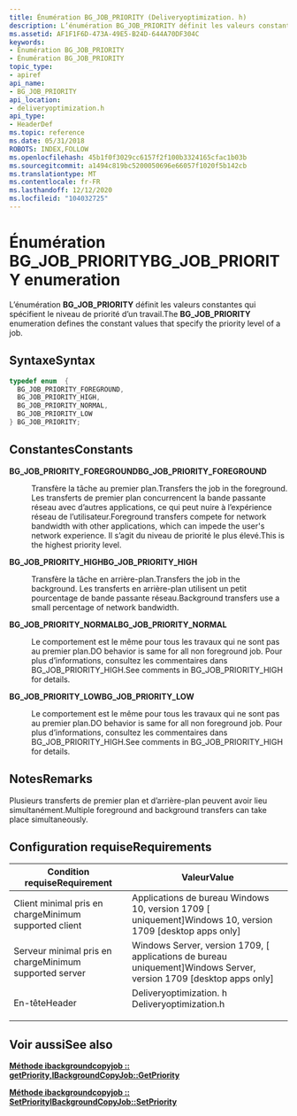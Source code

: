 ```yaml
---
title: Énumération BG_JOB_PRIORITY (Deliveryoptimization. h)
description: L’énumération BG_JOB_PRIORITY définit les valeurs constantes qui spécifient le niveau de priorité d’un travail.
ms.assetid: AF1F1F6D-473A-49E5-B24D-644A70DF304C
keywords:
- Énumération BG_JOB_PRIORITY
- Énumération BG_JOB_PRIORITY
topic_type:
- apiref
api_name:
- BG_JOB_PRIORITY
api_location:
- deliveryoptimization.h
api_type:
- HeaderDef
ms.topic: reference
ms.date: 05/31/2018
ROBOTS: INDEX,FOLLOW
ms.openlocfilehash: 45b1f0f3029cc6157f2f100b3324165cfac1b03b
ms.sourcegitcommit: a1494c819bc5200050696e66057f1020f5b142cb
ms.translationtype: MT
ms.contentlocale: fr-FR
ms.lasthandoff: 12/12/2020
ms.locfileid: "104032725"
---
```

# <a name="bg_job_priority-enumeration"></a><span data-ttu-id="dea79-105">Énumération BG_JOB_PRIORITY</span><span class="sxs-lookup"><span data-stu-id="dea79-105">BG_JOB_PRIORITY enumeration</span></span>

<span data-ttu-id="dea79-106">L’énumération **BG_JOB_PRIORITY** définit les valeurs constantes qui spécifient le niveau de priorité d’un travail.</span><span class="sxs-lookup"><span data-stu-id="dea79-106">The **BG_JOB_PRIORITY** enumeration defines the constant values that specify the priority level of a job.</span></span>

## <a name="syntax"></a><span data-ttu-id="dea79-107">Syntaxe</span><span class="sxs-lookup"><span data-stu-id="dea79-107">Syntax</span></span>


```C++
typedef enum  { 
  BG_JOB_PRIORITY_FOREGROUND,
  BG_JOB_PRIORITY_HIGH,
  BG_JOB_PRIORITY_NORMAL,
  BG_JOB_PRIORITY_LOW
} BG_JOB_PRIORITY;
```



## <a name="constants"></a><span data-ttu-id="dea79-108">Constantes</span><span class="sxs-lookup"><span data-stu-id="dea79-108">Constants</span></span>

<dl> <dt>

<span data-ttu-id="dea79-109"><span id="BG_JOB_PRIORITY_FOREGROUND"></span><span id="bg_job_priority_foreground"></span>**BG_JOB_PRIORITY_FOREGROUND**</span><span class="sxs-lookup"><span data-stu-id="dea79-109"><span id="BG_JOB_PRIORITY_FOREGROUND"></span><span id="bg_job_priority_foreground"></span>**BG_JOB_PRIORITY_FOREGROUND**</span></span>
</dt> <dd>

<span data-ttu-id="dea79-110">Transfère la tâche au premier plan.</span><span class="sxs-lookup"><span data-stu-id="dea79-110">Transfers the job in the foreground.</span></span> <span data-ttu-id="dea79-111">Les transferts de premier plan concurrencent la bande passante réseau avec d’autres applications, ce qui peut nuire à l’expérience réseau de l’utilisateur.</span><span class="sxs-lookup"><span data-stu-id="dea79-111">Foreground transfers compete for network bandwidth with other applications, which can impede the user's network experience.</span></span> <span data-ttu-id="dea79-112">Il s’agit du niveau de priorité le plus élevé.</span><span class="sxs-lookup"><span data-stu-id="dea79-112">This is the highest priority level.</span></span>

</dd> <dt>

<span data-ttu-id="dea79-113"><span id="BG_JOB_PRIORITY_HIGH"></span><span id="bg_job_priority_high"></span>**BG_JOB_PRIORITY_HIGH**</span><span class="sxs-lookup"><span data-stu-id="dea79-113"><span id="BG_JOB_PRIORITY_HIGH"></span><span id="bg_job_priority_high"></span>**BG_JOB_PRIORITY_HIGH**</span></span>
</dt> <dd>

<span data-ttu-id="dea79-114">Transfère la tâche en arrière-plan.</span><span class="sxs-lookup"><span data-stu-id="dea79-114">Transfers the job in the background.</span></span> <span data-ttu-id="dea79-115">Les transferts en arrière-plan utilisent un petit pourcentage de bande passante réseau.</span><span class="sxs-lookup"><span data-stu-id="dea79-115">Background transfers use a small percentage of network bandwidth.</span></span>

</dd> <dt>

<span data-ttu-id="dea79-116"><span id="BG_JOB_PRIORITY_NORMAL"></span><span id="bg_job_priority_normal"></span>**BG_JOB_PRIORITY_NORMAL**</span><span class="sxs-lookup"><span data-stu-id="dea79-116"><span id="BG_JOB_PRIORITY_NORMAL"></span><span id="bg_job_priority_normal"></span>**BG_JOB_PRIORITY_NORMAL**</span></span>
</dt> <dd>

<span data-ttu-id="dea79-117">Le comportement est le même pour tous les travaux qui ne sont pas au premier plan.</span><span class="sxs-lookup"><span data-stu-id="dea79-117">DO behavior is same for all non foreground job.</span></span> <span data-ttu-id="dea79-118">Pour plus d’informations, consultez les commentaires dans BG_JOB_PRIORITY_HIGH.</span><span class="sxs-lookup"><span data-stu-id="dea79-118">See comments in BG_JOB_PRIORITY_HIGH for details.</span></span>

</dd> <dt>

<span data-ttu-id="dea79-119"><span id="BG_JOB_PRIORITY_LOW"></span><span id="bg_job_priority_low"></span>**BG_JOB_PRIORITY_LOW**</span><span class="sxs-lookup"><span data-stu-id="dea79-119"><span id="BG_JOB_PRIORITY_LOW"></span><span id="bg_job_priority_low"></span>**BG_JOB_PRIORITY_LOW**</span></span>
</dt> <dd>

<span data-ttu-id="dea79-120">Le comportement est le même pour tous les travaux qui ne sont pas au premier plan.</span><span class="sxs-lookup"><span data-stu-id="dea79-120">DO behavior is same for all non foreground job.</span></span> <span data-ttu-id="dea79-121">Pour plus d’informations, consultez les commentaires dans BG_JOB_PRIORITY_HIGH.</span><span class="sxs-lookup"><span data-stu-id="dea79-121">See comments in BG_JOB_PRIORITY_HIGH for details.</span></span>

</dd> </dl>

## <a name="remarks"></a><span data-ttu-id="dea79-122">Notes</span><span class="sxs-lookup"><span data-stu-id="dea79-122">Remarks</span></span>

<span data-ttu-id="dea79-123">Plusieurs transferts de premier plan et d’arrière-plan peuvent avoir lieu simultanément.</span><span class="sxs-lookup"><span data-stu-id="dea79-123">Multiple foreground and background transfers can take place simultaneously.</span></span>

## <a name="requirements"></a><span data-ttu-id="dea79-124">Configuration requise</span><span class="sxs-lookup"><span data-stu-id="dea79-124">Requirements</span></span>



| <span data-ttu-id="dea79-125">Condition requise</span><span class="sxs-lookup"><span data-stu-id="dea79-125">Requirement</span></span> | <span data-ttu-id="dea79-126">Valeur</span><span class="sxs-lookup"><span data-stu-id="dea79-126">Value</span></span> |
|-------------------------------------|---------------------------------------------------------------------------------------------------|
| <span data-ttu-id="dea79-127">Client minimal pris en charge</span><span class="sxs-lookup"><span data-stu-id="dea79-127">Minimum supported client</span></span><br/> | <span data-ttu-id="dea79-128">Applications de bureau Windows 10, version 1709 \[ uniquement\]</span><span class="sxs-lookup"><span data-stu-id="dea79-128">Windows 10, version 1709 \[desktop apps only\]</span></span><br/>                                         |
| <span data-ttu-id="dea79-129">Serveur minimal pris en charge</span><span class="sxs-lookup"><span data-stu-id="dea79-129">Minimum supported server</span></span><br/> | <span data-ttu-id="dea79-130">Windows Server, version 1709, \[ applications de bureau uniquement\]</span><span class="sxs-lookup"><span data-stu-id="dea79-130">Windows Server, version 1709 \[desktop apps only\]</span></span><br/>                                     |
| <span data-ttu-id="dea79-131">En-tête</span><span class="sxs-lookup"><span data-stu-id="dea79-131">Header</span></span><br/>                   | <dl> <span data-ttu-id="dea79-132"><dt>Deliveryoptimization. h</dt></span><span class="sxs-lookup"><span data-stu-id="dea79-132"><dt>Deliveryoptimization.h</dt></span></span> </dl> |



## <a name="see-also"></a><span data-ttu-id="dea79-133">Voir aussi</span><span class="sxs-lookup"><span data-stu-id="dea79-133">See also</span></span>

<dl> <dt>

[<span data-ttu-id="dea79-134">**Méthode ibackgroundcopyjob :: getPriority,**</span><span class="sxs-lookup"><span data-stu-id="dea79-134">**IBackgroundCopyJob::GetPriority**</span></span>](ibackgroundcopyjob-getpriority.md)
</dt> <dt>

[<span data-ttu-id="dea79-135">**Méthode ibackgroundcopyjob :: SetPriority**</span><span class="sxs-lookup"><span data-stu-id="dea79-135">**IBackgroundCopyJob::SetPriority**</span></span>](ibackgroundcopyjob-setpriority.md)
</dt> </dl>

 

 





